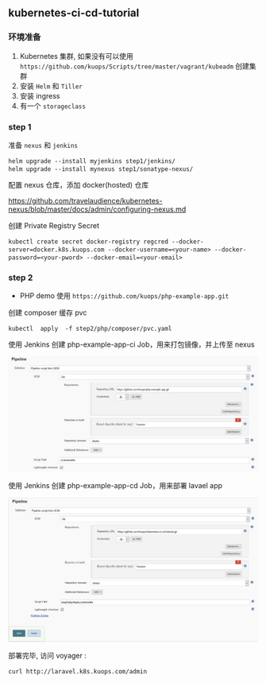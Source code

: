 ## kubernetes-ci-cd-tutorial


### 环境准备

1.  Kubernetes 集群, 如果没有可以使用 `https://github.com/kuops/Scripts/tree/master/vagrant/kubeadm` 创建集群
2.  安装 `Helm` 和 `Tiller`
3.  安装 ingress
4.  有一个 `storageclass`



### step 1 

准备 `nexus` 和 `jenkins`

```
helm upgrade --install myjenkins step1/jenkins/
helm upgrade --install mynexus step1/sonatype-nexus/
```

配置 nexus 仓库，添加 docker(hosted) 仓库

https://github.com/travelaudience/kubernetes-nexus/blob/master/docs/admin/configuring-nexus.md

创建 Private Registry Secret

```
kubectl create secret docker-registry regcred --docker-server=docker.k8s.kuops.com --docker-username=<your-name> --docker-password=<your-pword> --docker-email=<your-email>
```

### step 2

- PHP demo 使用 `https://github.com/kuops/php-example-app.git`

创建 composer 缓存 pvc

```
kubectl  apply  -f step2/php/composer/pvc.yaml
```

使用 Jenkins 创建  php-example-app-ci Job，用来打包镜像，并上传至 nexus 

![php-pipeline-ci](image/PHP-CI-Pipeline-Setting.png)


使用 Jenkins 创建  php-example-app-cd Job，用来部署 lavael app 

![php-pipeline-cd](image/PHP-CD-Pipeline-Setting.png)


部署完毕, 访问 voyager :

```
curl http://laravel.k8s.kuops.com/admin
```


